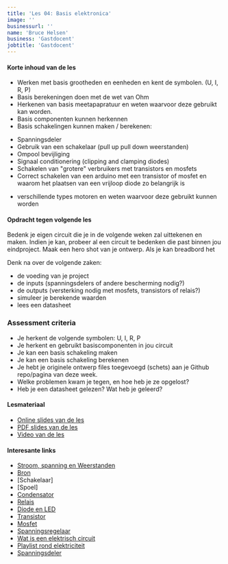 ```yaml
---
title: 'Les 04: Basis elektronica'
image: ''
businessurl: ''
name: 'Bruce Helsen'
business: 'Gastdocent'
jobtitle: 'Gastdocent'
---
```

> 
#### Korte inhoud van de les
- Werken met basis grootheden en eenheden en kent de symbolen. (U, I, R, P)
- Basis berekeningen doen met de wet van Ohm
- Herkenen van basis meetapapratuur en weten waarvoor deze gebruikt kan worden.
- Basis componenten kunnen herkennen
- Basis schakelingen kunnen maken / berekenen:
* Spanningsdeler
* Gebruik van een schakelaar (pull up pull down weerstanden)
* Ompool bevijliging
* Signaal conditionering (clipping and clamping diodes)
* Schakelen van "grotere" verbruikers met transistors en mosfets
* Correct schakelen van een arduino met een transistor of mosfet en waarom het plaatsen van een vrijloop diode zo belangrijk is
- verschillende types motoren en weten waarvoor deze gebruikt kunnen worden

#### Opdracht tegen volgende les
Bedenk je eigen circuit die je in de volgende weken zal uittekenen en maken. Indien je kan, probeer al een circuit te bedenken die past binnen jou eindproject. Maak een hero shot van je ontwerp. Als je kan breadbord het


Denk na over de volgende zaken:
- de voeding van je project
- de inputs (spanningsdelers of andere bescherming nodig?)
- de outputs (versterking nodig met mosfets, transistors of relais?)
- simuleer je berekende waarden
- lees een datasheet

### Assessment criteria

- Je herkent de volgende symbolen: U, I, R, P
- Je herkent en gebruikt basiscomponenten in jou circuit
- Je kan een basis schakeling maken 
- Je kan een basis schakeling berekenen
- Je hebt je originele ontwerp files toegevoegd (schets) aan je Github repo/pagina van deze week. 
- Welke problemen kwam je tegen, en hoe heb je ze opgelost?
- Heb je een datasheet gelezen? Wat heb je geleerd? 


#### Lesmateriaal
- [Online slides van de les](https://hackmd.io/GSsHR2v2RQ-07a9kgHaRDQ?both#Opdracht)
- [PDF slides van de les]({{site.baseurl}}/assets/images/Lesson04/Electronics.pdf)
- [Video van de les](https://www.youtube.com/watch?v=HLb35mId_gA)

#### Interesante links 
- [Stroom, spanning en Weerstanden](https://www.youtube.com/watch?v=QtBALKlf15Y)
- [Bron](https://www.youtube.com/watch?v=LuX1p7Or7U8)
- [Schakelaar]
- [Spoel]
- [Condensator](https://www.youtube.com/watch?v=ORnRyLptbVQ&list=PL9ngJuVeW8kfXTqPDAK4O_r8OceVRc__0&index=18)
- [Relais](https://www.youtube.com/watch?v=DAXFJfDT8aA)
- [Diode en LED](https://www.youtube.com/watch?v=KkvCxIHj82A)
- [Transistor](https://www.youtube.com/watch?v=v3RcY_Q1OhM)
- [Mosfet](https://www.youtube.com/watch?v=RlYKlkBCA-I)
- [Spanningsregelaar](https://www.youtube.com/watch?v=8m5m89DTxd8)
- [Wat is een elektrisch circuit ](https://www.youtube.com/watch?v=QbqWjwViiF4)
- [Playlist rond elektriciteit](https://www.youtube.com/playlist?list=PL9ngJuVeW8kfXTqPDAK4O_r8OceVRc__0)
- [Spanningsdeler](https://www.youtube.com/watch?v=h-A3T9KxKhc)

